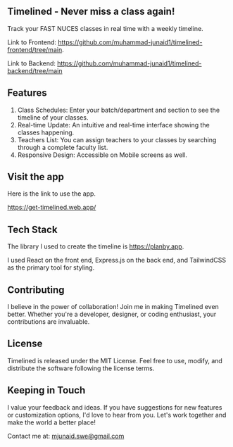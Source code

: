 ## Timelined - Never miss a class again!

Track your FAST NUCES classes in real time with a weekly timeline.

Link to Frontend: https://github.com/muhammad-junaid1/timelined-frontend/tree/main. 

Link to Backend: https://github.com/muhammad-junaid1/timelined-backend/tree/main

## **Features**

1. Class Schedules: Enter your batch/department and section to see the timeline of your classes.
2. Real-time Update: An intuitive and real-time interface showing the classes happening.
3. Teachers List: You can assign teachers to your classes by searching through a complete faculty list.
4. Responsive Design: Accessible on Mobile screens as well.

## **Visit the app**

Here is the link to use the app. 

https://get-timelined.web.app/

## **Tech Stack**

The library I used to create the timeline is https://planby.app. 

I used React on the front end, Express.js on the back end, and TailwindCSS as the primary tool for styling.

## **Contributing**

I believe in the power of collaboration! Join me in making Timelined even better. Whether you're a developer, designer, or coding enthusiast, your contributions are invaluable.

## **License**

Timelined is released under the MIT License. Feel free to use, modify, and distribute the software following the license terms.

## **Keeping in Touch**

I value your feedback and ideas. If you have suggestions for new features or customization options, I'd love to hear from you. Let's work together and make the world a better place!

Contact me at: mjunaid.swe@gmail.com
